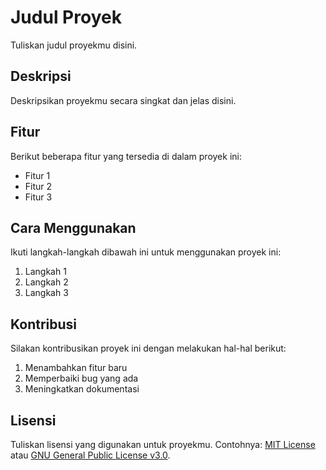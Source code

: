 # Judul Proyek

Tuliskan judul proyekmu disini.

## Deskripsi

Deskripsikan proyekmu secara singkat dan jelas disini.

## Fitur

Berikut beberapa fitur yang tersedia di dalam proyek ini:

- Fitur 1
- Fitur 2
- Fitur 3

## Cara Menggunakan

Ikuti langkah-langkah dibawah ini untuk menggunakan proyek ini:

1. Langkah 1
2. Langkah 2
3. Langkah 3

## Kontribusi

Silakan kontribusikan proyek ini dengan melakukan hal-hal berikut:

1. Menambahkan fitur baru
2. Memperbaiki bug yang ada
3. Meningkatkan dokumentasi

## Lisensi

Tuliskan lisensi yang digunakan untuk proyekmu. Contohnya: [MIT License](https://opensource.org/licenses/MIT) atau [GNU General Public License v3.0](https://www.gnu.org/licenses/gpl-3.0.en.html).
